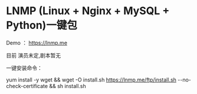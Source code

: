 # LNMP (Linux + Nginx + MySQL + Python)一键包

Demo ： https://lnmp.me

目前 演员未定,剧本暂无

一键安装命令：

yum install -y wget && wget -O install.sh https://lnmp.me/ftp/install.sh --no-check-certificate && sh install.sh 

